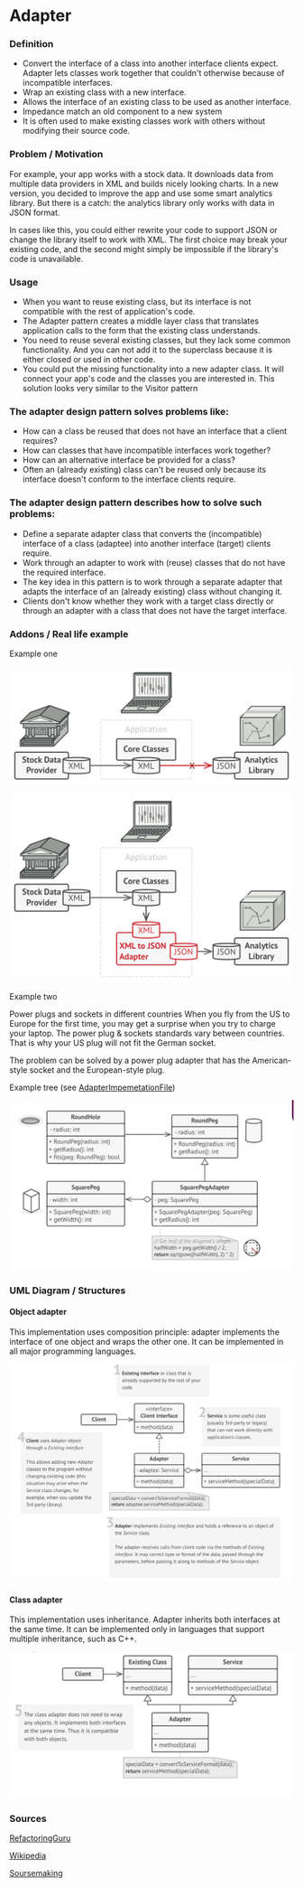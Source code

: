 # Adapter

### Definition 
    
   + Convert the interface of a class into another interface clients expect. Adapter lets classes work together that couldn't otherwise because of incompatible interfaces.
   + Wrap an existing class with a new interface.
   + Allows the interface of an existing class to be used as another interface.
   + Impedance match an old component to a new system
   + It is often used to make existing classes work with others without modifying their source code.

### Problem / Motivation
   For example, your app works with a stock data. It downloads data from multiple data providers in XML and builds nicely looking charts. In a new version, you decided to improve the app and use some smart analytics library. But there is a catch: the analytics library only works with data in JSON format.
    
   In cases like this, you could either rewrite your code to support JSON or change the library itself to work with XML. The first choice may break your existing code, and the second might simply be impossible if the library's code is unavailable.
### Usage 

   + When you want to reuse existing class, but its interface is not compatible with the rest of application's code.
   + The Adapter pattern creates a middle layer class that translates application calls to the form that the existing class understands.
   + You need to reuse several existing classes, but they lack some common functionality. And you can not add it to the superclass because it is either closed or used in other code.
   + You could put the missing functionality into a new adapter class. It will connect your app's code and the classes you are interested in. This solution looks very similar to the Visitor pattern
 
### The adapter design pattern solves problems like:
    
   + How can a class be reused that does not have an interface that a client requires?
   + How can classes that have incompatible interfaces work together?
   + How can an alternative interface be provided for a class?
   + Often an (already existing) class can't be reused only because its interface doesn't conform to the interface clients require.
    
### The adapter design pattern describes how to solve such problems:

   + Define a separate adapter class that converts the (incompatible) interface of a class (adaptee) into another interface (target) clients require.
   + Work through an adapter to work with (reuse) classes that do not have the required interface.
   + The key idea in this pattern is to work through a separate adapter that adapts the interface of an (already existing) class without changing it.
   + Clients don't know whether they work with a target class directly or through an adapter with a class that does not have the target interface.


### Addons / Real life example
    
   Example one 
    
   ![Problem](./pictures/problem-2x.png)
   
   ![Solution](./pictures/solution-2x.png)
      
   Example two
   
   Power plugs and sockets in different countries
   When you fly from the US to Europe for the first time, you may get a surprise when you try to charge your laptop. The power plug & sockets standards vary between countries. That is why your US plug will not fit the German socket.
   
   The problem can be solved by a power plug adapter that has the American-style socket and the European-style plug.
   
   Example tree (see [AdapterImpemetationFile](./Adapter.js))
   
   ![AdapterImplementation](./ImplementationDiagram.png)

### UML Diagram / Structures

#### Object adapter

   This implementation uses composition principle: adapter implements the interface of one object and wraps the other one. It can be implemented in all major programming languages.
   
   ![GeneralUML](./AdapterObject.png)
   
#### Class adapter   

   This implementation uses inheritance. Adapter inherits both interfaces at the same time. It can be implemented only in languages that support multiple inheritance, such as C++.
   
   ![GeneralUML](./AdapterClass.png)

### Sources 

  [RefactoringGuru](https://refactoring.guru/design-patterns/adapter)
  
  [Wikipedia](https://en.wikipedia.org/wiki/Adapter_pattern)
  
  [Soursemaking](https://sourcemaking.com/design_patterns/adapter)
 
   
   
   
  